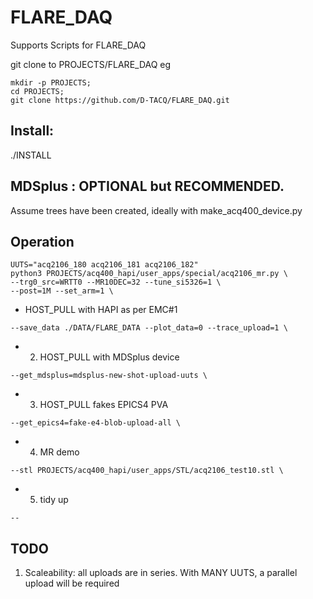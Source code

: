 # FLARE_DAQ

Supports Scripts for FLARE_DAQ

git clone to PROJECTS/FLARE_DAQ
eg
```
mkdir -p PROJECTS;
cd PROJECTS;
git clone https://github.com/D-TACQ/FLARE_DAQ.git
```
## Install:
./INSTALL

## MDSplus : OPTIONAL but RECOMMENDED.
Assume trees have been created, ideally with make_acq400_device.py

## Operation

```
UUTS="acq2106_180 acq2106_181 acq2106_182"
python3 PROJECTS/acq400_hapi/user_apps/special/acq2106_mr.py \
--trg0_src=WRTT0 --MR10DEC=32 --tune_si5326=1 \
--post=1M --set_arm=1 \
```
* HOST_PULL with HAPI as per EMC#1
```
--save_data ./DATA/FLARE_DATA --plot_data=0 --trace_upload=1 \
```
* 2. HOST_PULL with MDSplus device
```
--get_mdsplus=mdsplus-new-shot-upload-uuts \
```
* 3. HOST_PULL fakes EPICS4 PVA
```
--get_epics4=fake-e4-blob-upload-all \
```
* 4. MR demo
```
--stl PROJECTS/acq400_hapi/user_apps/STL/acq2106_test10.stl \
```
* 5. tidy up
```
--
```

## TODO
1. Scaleability: all uploads are in series. With MANY UUTS, a parallel upload will be required
